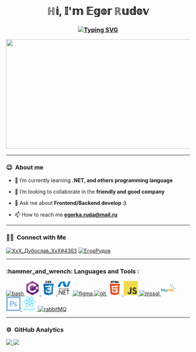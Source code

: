 
<h1 align="center" >ℍ𝕚, 𝕀'𝕞 𝔼𝕘𝕠𝕣 ℝ𝕦𝕕𝕠𝕧</h1>

<h3 align ="center"><a href="https://git.io/typing-svg"><img src="https://readme-typing-svg.demolab.com?font=Consolas&pause=1000&color=058D0F&center=true&width=435&lines=%F0%9D%94%B8+%F0%9D%95%A1%F0%9D%95%92%F0%9D%95%A4%F0%9D%95%A4%F0%9D%95%9A%F0%9D%95%A0%F0%9D%95%9F+%F0%9D%95%93%F0%9D%95%92%F0%9D%95%94%F0%9D%95%9C%F0%9D%95%96%F0%9D%95%9F%F0%9D%95%95%2F%F0%9D%95%97%F0%9D%95%A3%F0%9D%95%A0%F0%9D%95%9F%F0%9D%95%A5%F0%9D%95%96%F0%9D%95%9F%F0%9D%95%95+%F0%9D%95%95%F0%9D%95%96%F0%9D%95%A7%F0%9D%95%96%F0%9D%95%9D%F0%9D%95%A0%F0%9D%95%A1" alt="Typing SVG" /></a></h3>
<div align="center">
  <img src="https://media.giphy.com/media/dWesBcTLavkZuG35MI/giphy.gif" width="600" height="300"/>
</div>

---
### 😉 &nbsp;About me

- 🌱 I’m currently learning **.NET, and others programming language**

- 👯 I’m looking to collaborate in the **friendly and good company**

- 💬 Ask me about **Frontend/Backend develop :)**

- 📫 How to reach me **egorka.ruda@mail.ru**

---

### 🤝🏻 &nbsp;Connect with Me
<p align ="left"><a href="https://discord.gg/XxX_Дубослав_XxX#4363" target="blank"><img align="center" src="https://raw.githubusercontent.com/rahuldkjain/github-profile-readme-generator/master/src/images/icons/Social/discord.svg" alt="XxX_Дубослав_XxX#4363" height="30" width="40" /></a>
<a href="https://vk.com/hans_schweisenhoulbertgulienkam" target="blank"><img align="center" src="https://raw.githubusercontent.com/rahuldkjain/github-profile-readme-generator/master/src/images/icons/Social/vk.svg" alt="ЕгорРудов" height="30" width="40" /></a></p>

---

<h3 align="left">:hammer_and_wrench: Languages and Tools :</h3>
<p align="left"> <a href="https://www.gnu.org/software/bash/" target="_blank" rel="noreferrer"> <img src="https://www.vectorlogo.zone/logos/gnu_bash/gnu_bash-icon.svg" alt="bash" width="40" height="40"/> </a> <a href="https://www.w3schools.com/cs/" target="_blank" rel="noreferrer"> <img src="https://raw.githubusercontent.com/devicons/devicon/master/icons/csharp/csharp-original.svg" alt="csharp" width="40" height="40"/> </a> <a href="https://www.w3schools.com/css/" target="_blank" rel="noreferrer"> <img src="https://raw.githubusercontent.com/devicons/devicon/master/icons/css3/css3-original-wordmark.svg" alt="css3" width="40" height="40"/> </a> <a href="https://dotnet.microsoft.com/" target="_blank" rel="noreferrer"> <img src="https://raw.githubusercontent.com/devicons/devicon/master/icons/dot-net/dot-net-original-wordmark.svg" alt="dotnet" width="40" height="40"/> </a> <a href="https://www.figma.com/" target="_blank" rel="noreferrer"> <img src="https://www.vectorlogo.zone/logos/figma/figma-icon.svg" alt="figma" width="40" height="40"/> </a> <a href="https://git-scm.com/" target="_blank" rel="noreferrer"> <img src="https://www.vectorlogo.zone/logos/git-scm/git-scm-icon.svg" alt="git" width="40" height="40"/> </a> <a href="https://www.w3.org/html/" target="_blank" rel="noreferrer"> <img src="https://raw.githubusercontent.com/devicons/devicon/master/icons/html5/html5-original-wordmark.svg" alt="html5" width="40" height="40"/> </a> <a href="https://developer.mozilla.org/en-US/docs/Web/JavaScript" target="_blank" rel="noreferrer"> <img src="https://raw.githubusercontent.com/devicons/devicon/master/icons/javascript/javascript-original.svg" alt="javascript" width="40" height="40"/> </a> <a href="https://www.microsoft.com/en-us/sql-server" target="_blank" rel="noreferrer"> <img src="https://www.svgrepo.com/show/303229/microsoft-sql-server-logo.svg" alt="mssql" width="40" height="40"/> </a> <a href="https://www.mysql.com/" target="_blank" rel="noreferrer"> <img src="https://raw.githubusercontent.com/devicons/devicon/master/icons/mysql/mysql-original-wordmark.svg" alt="mysql" width="40" height="40"/> </a> <a href="https://www.photoshop.com/en" target="_blank" rel="noreferrer"> <img src="https://raw.githubusercontent.com/devicons/devicon/master/icons/photoshop/photoshop-line.svg" alt="photoshop" width="40" height="40"/> </a> <a href="https://reactjs.org/" target="_blank" rel="noreferrer"> <img src="https://raw.githubusercontent.com/devicons/devicon/master/icons/react/react-original-wordmark.svg" alt="react" width="40" height="40"/> </a> <a href="https://www.rabbitmq.com" target="_blank" rel="noreferrer"> <img src="https://www.vectorlogo.zone/logos/rabbitmq/rabbitmq-icon.svg" alt="rabbitMQ" width="40" height="40"/> </a> </p>

---
### ⚙️ &nbsp;GitHub Analytics
<p align="left">
<a href="https://github.com/RudovEgor">
  <img height="150em" src="https://github-readme-stats-eight-theta.vercel.app/api?username=RudovEgor&show_icons=true&theme=vision-friendly-dark&include_all_commits=true&count_private=true"/>
  <img height="150em" src="https://github-readme-stats-eight-theta.vercel.app/api/top-langs/?username=RudovEgor&layout=compact&langs_count=8&theme=vision-friendly-dark"/>
</a>
</p>

